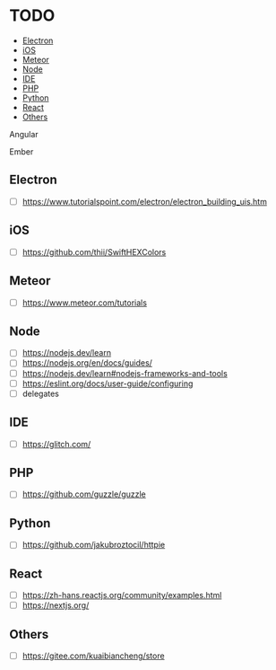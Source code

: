 <!-- omit in toc -->
# TODO

- [Electron](#electron)
- [iOS](#ios)
- [Meteor](#meteor)
- [Node](#node)
- [IDE](#ide)
- [PHP](#php)
- [Python](#python)
- [React](#react)
- [Others](#others)

Angular

Ember

## Electron

- [ ] <https://www.tutorialspoint.com/electron/electron_building_uis.htm>

## iOS

- [ ] <https://github.com/thii/SwiftHEXColors>

## Meteor

- [ ] <https://www.meteor.com/tutorials>

## Node

- [ ] <https://nodejs.dev/learn>
- [ ] <https://nodejs.org/en/docs/guides/>
- [ ] <https://nodejs.dev/learn#nodejs-frameworks-and-tools>
- [ ] <https://eslint.org/docs/user-guide/configuring>
- [ ] delegates

## IDE

- [ ] <https://glitch.com/>

## PHP

- [ ] <https://github.com/guzzle/guzzle>

## Python

- [ ] <https://github.com/jakubroztocil/httpie>

## React

- [ ] <https://zh-hans.reactjs.org/community/examples.html>
- [ ] <https://nextjs.org/>

## Others

- [ ] <https://gitee.com/kuaibiancheng/store>
